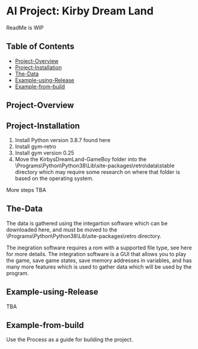 # AI Project: Kirby Dream Land

ReadMe is WIP

## Table of Contents
- [Project-Overview](#project-overview)
- [Project-Installation](#project-installation)
- [The-Data](#the-process)
- [Example-using-Release](#example-using-release)
- [Example-from-build](#example-from-build)

## Project-Overview

## Project-Installation
1. Install Python version 3.8.7 found here
2. Install gym-retro
3. Install gym version 0.25
4. Move the KirbysDreamLand-GameBoy folder into the \Programs\Python\Python38\Lib\site-packages\retro\data\stable directory which may require some research on where that folder is based on the operating system. 

More steps TBA

## The-Data
The data is gathered using the integartion software which can be downloaded here, and must be moved to the \Programs\Python\Python38\Lib\site-packages\retro directory. 

The inegration software requires a rom with a supported file type, see here for more details. The integration software is a GUI that allows you to play the game, save game states, save memory addresses in variables, and has many more features which is used to gather data which will be used by the program.

## Example-using-Release
TBA

## Example-from-build
Use the Process as a guide for building the project.
